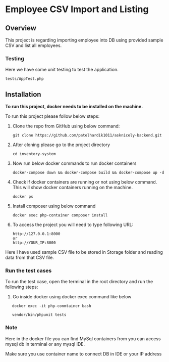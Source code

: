 # Employee CSV Import and Listing

## Overview
This project is regarding importing employee into DB using provided sample CSV and list all employees.

### Testing
Here we have some unit testing to test the application.
```
tests/AppTest.php
```

## Installation

**To run this project, docker needs to be installed on the machine.**

To run this project please follow below steps:

1. Clone the repo from GitHub using below command:
    ````
   git clone https://github.com/patelhardik1011/asknicely-backend.git
2. After cloning please go to the project directory
   ````
   cd inventory-system
3. Now run below docker commands to run docker containers
   ````
   docker-compose down && docker-compose build && docker-compose up -d
4. Check if docker containers are running or not using below command. This will show docker containers running on the machine.
   ````
   docker ps
5. Install composer using below command
   ````
   docker exec php-container composer install

6. To access the project you will need to type following URL:
   ````
   http://127.0.0.1:8000
   or
   http://YOUR_IP:8000

Here I have used sample CSV file to be stored in Storage folder and reading data from that CSV file.

### Run the test cases
To run the test case, open the terminal in the root directory and run the following steps:

   1. Go inside docker using docker exec command like below
   ````
      docker exec -it php-conmtainer bash
      
      vendor/bin/phpunit tests      
   ````

### Note

Here in the docker file you can find MySql containers from you can access mysql db in terminal or any mysql IDE.

Make sure you use container name to connect DB in IDE or your IP address